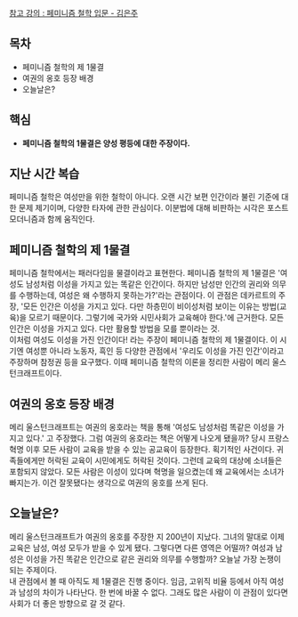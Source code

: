 [참고 강의 : 페미니즘 철학 입문 - 김은주](http://www.artnstudy.com/n_Lecture/?LessonIdx=ejkim001&amp;LessonPart=philosophy)  
  
## 목차  
- 페미니즘 철학의 제 1물결
- 여권의 옹호 등장 배경
- 오늘날은?
  
## 핵심
- **페미니즘 철학의 1물결은 양성 평등에 대한 주장이다.** 

## 지난 시간 복습
페미니즘 철학은 여성만을 위한 철학이 아니다. 오랜 시간 보편 인간이라 불린 기준에 대한 문제 제기이며, 다양한 타자에 관한 관심이다. 이분법에 대해 비판하는 시각은 포스트 모더니즘과 함께 움직인다. 

## 페미니즘 철학의 제 1물결
페미니즘 철학에서는 패러다임을 물결이라고 표현한다.  페미니즘 철학의 제 1물결은 '여성도 남성처럼 이성을 가지고 있는 똑같은 인간이다. 하지만 남성만 인간의 권리와 의무를 수행하는데, 여성은 왜 수행하지 못하는가?'라는 관점이다. 이 관점은 데카르트의 주장,  '모든 인간은 이성을 가지고 있다. 다만 하층민이 비이성처럼 보이는 이유는 방법(교육)을 모르기 때문이다. 그렇기에 국가와 시민사회가 교육해야 한다.'에 근거한다. 모든 인간은 이성을 가지고 있다. 다만 활용할 방법을 모를 뿐이라는 것. <br>
이처럼 여성도 이성을 가진 인간이다! 라는 주장이 페미니즘 철학의 제 1물결이다. 이 시기엔 여성뿐 아니라 노동자, 흑인 등 다양한 관점에서 '우리도 이성을 가진 인간'이라고 주장하며 참정권 등을 요구했다. 이때 페미니즘 철학의 이론을 정리한 사람이 메리 울스턴크래프트이다. 

## 여권의 옹호 등장 배경 
메리 울스턴크래프트는 여권의 옹호라는 책을 통해 '여성도 남성처럼 똑같은 이성을 가지고 있다.' 고 주장했다. 그럼 여권의 옹호라는 책은 어떻게 나오게 됐을까? 당시 프랑스 혁명 이후 모든 사람이 교육을 받을 수 있는 공교육이 등장한다. 획기적인 사건이다. 귀족들에게만 허락된 교육이 시민에게도 허락된 것이다. 그런데 교육의 대상에 소녀들은 포함되지 않았다. 모든 사람은 이성이 있다며 혁명을 일으켰는데 왜 교육에서는 소녀가 빠지는가. 이건 잘못됐다는 생각으로 여권의 옹호를 쓰게 된다. 

## 오늘날은? 
메리 울스턴크래프트가 여권의 옹호를 주장한 지 200년이 지났다. 그녀의 말대로 이제 교육은 남성, 여성 모두가 받을 수 있게 됐다. 그렇다면 다른 영역은 어떨까? 여성과 남성은 이성을 가진 똑같은 인간으로 같은 권리와 의무를 수행할까? 오늘날 가장 논쟁이 되는 주제이다. <br>
내 관점에서 볼 때 아직도 제 1물결은 진행 중이다. 임금, 고위직 비율 등에서 아직 여성과 남성의 차이가 나타난다. 한 번에 바꿀 수 없다. 그래도 많은 사람이 이 관점이 있다면 사회가 더 좋은 방향으로 갈 것 같다.
 
